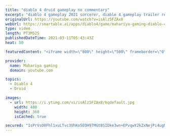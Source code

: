 ```yaml
---
title: "diablo 4 druid gameplay no commentary"
excerpt: "diablo 4 gameplay 2021 sorcerer, diablo 4 gameplay trailer reaction, diablo 4 gameplay trailer reaction mashup, diablo 4 gameplay trailer voice actor, diablo 4 ..."
originalUrl: https://youtube.com/watch?v=isAlz5FZAx8
webUrl: https://smartable.ai/apps/diablo4/game/mahariya-gaming-diablo-4-druid-gameplay-no-commentary/
type: video
length: PT3M52S
publishedDateTime: 2021-03-11T05:43:43Z
heat: 50

featuredContent: "<iframe width=\"800\" height=\"500\" frameborder=\"0\" src=\"https://www.youtube.com/embed/isAlz5FZAx8\" allow=\"accelerometer; autoplay; encrypted-media; gyroscope; picture-in-picture\" allowfullscreen></iframe>"

provider:
  name: Mahariya gaming
  domain: youtube.com

topics:
  - Diablo 4
  - Druid

images:
  - url: https://i.ytimg.com/vi/isAlz5FZAx8/hqdefault.jpg
    width: 480
    height: 360
    isCached: true

secured: "IsPrVsO0Fhl1xuLTvc3VhKo5EOH97MGtBSIDke3wn+EPvqwY2kZxNejPi4ugNSKUeXxzNYSNBZcdYWLYZdAz92fD4FXvcf7SZax4YCn/q897ciFTMtcD0rhybrvs/uy119+YaEHCcuzn1AGvcxY8/pZLa3HLEmyU6N35QUXEt9beKt2Vn6SMX+9wxZQ3+OBVSFg/GpK19OibKbREaaZsQUvrHyuASFFQAwv8X18QNdSTETLE8QoAYbJv/QALVkU8wsArPzdf1G/1jVAXl9Pcm7hNKgGM/aR93xJ8VSedk7ewLGfU0SS2c0voGa8VsINPkWRoE74s8zJhALND/60+s3iZN+IMFl/dEty3aIup845j0gQguF3GW70DwR3AL8l5CS0qXFplOieZcNrERZbrxO8wltC8Za9Jf4ui4ukzy4w=;E0ovpe8WRjgX4dBJfZiJBg=="
---
```



